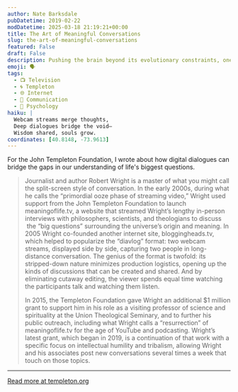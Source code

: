 ```yaml
---
author: Nate Barksdale
pubDatetime: 2019-02-22
modDatetime: 2025-03-18 21:19:21+00:00
title: The Art of Meaningful Conversations
slug: the-art-of-meaningful-conversations
featured: False
draft: False
description: Pushing the brain beyond its evolutionary constraints, one conversation at a time.
emoji: 🗣️
tags:
  - 📺 Television
  - 🌀 Templeton
  - 🌐 Internet
  - 💬 Communication
  - 🧠 Psychology
haiku: |
  Webcam streams merge thoughts,  
  Deep dialogues bridge the void—  
  Wisdom shared, souls grow.
coordinates: [40.8148, -73.9613]
---
```


For the John Templeton Foundation, I wrote about how digital dialogues can bridge the gaps in our understanding of life's biggest questions.

> Journalist and author Robert Wright is a master of what you might call the split-screen style of conversation. In the early 2000s, during what he calls the “primordial ooze phase of streaming video,” Wright used support from the John Templeton Foundation to launch meaningoflife.tv, a website that streamed Wright’s lengthy in-person interviews with philosophers, scientists, and theologians to discuss  the “big questions” surrounding the universe’s origin and meaning. In 2005 Wright co-founded another internet site, bloggingheads.tv, which helped to popularize the “diavlog” format: two webcam streams, displayed side by side, capturing two people in long-distance conversation. The genius of the format is twofold: its stripped-down nature minimizes production logistics, opening up the kinds of discussions that can be created and shared. And by eliminating cutaway editing, the viewer spends equal time watching the participants talk and watching them listen.
>
> In 2015, the Templeton Foundation gave Wright an additional $1 million grant to support him in his role as a visiting professor of science and spirituality at the Union Theological Seminary, and to further his public outreach, including what Wright calls a “resurrection” of meaningoflife.tv for the age of YouTube and podcasting. Wright’s latest grant, which began in 2019, is a continuation of that work with a specific focus on intellectual humility and tribalism, allowing Wright and his associates post new conversations several times a week that touch on those topics.

---

[Read more at templeton.org](https://www.templeton.org/grant/project-to-foster-intellectual-humility-and-counter-the-psychology-of-tribalism)
